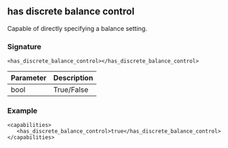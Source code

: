 ## has discrete balance control

Capable of directly specifying a balance setting.


### Signature

`<has_discrete_balance_control></has_discrete_balance_control>`


| Parameter | Description |
| --- | --- |
| bool | True/False |


### Example

```
<capabilities>
   <has_discrete_balance_control>true</has_discrete_balance_control>
</capabilities>
```
